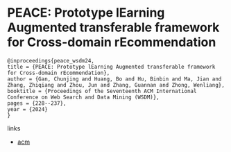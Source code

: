 # PEACE: Prototype lEarning Augmented transferable framework for Cross-domain rEcommendation

```
@inproceedings{peace_wsdm24,
title = {PEACE: Prototype lEarning Augmented transferable framework for Cross-domain rEcommendation},
author = {Gan, Chunjing and Huang, Bo and Hu, Binbin and Ma, Jian and Zhang, Zhiqiang and Zhou, Jun and Zhang, Guannan and Zhong, Wenliang},
booktitle = {Proceedings of the Seventeenth ACM International Conference on Web Search and Data Mining (WSDM)},
pages = {228--237},
year = {2024}
}
```

links
- [acm](https://dl.acm.org/doi/10.1145/3616855.3635781)
